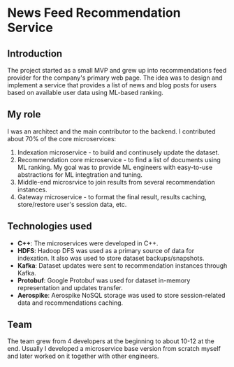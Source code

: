 # News Feed Recommendation Service

## Introduction

The project started as a small MVP and grew up into recommendations feed
provider for the company's primary web page.
The idea was to design and implement a service that provides a list of news 
and blog posts for users based on available user data using ML-based ranking.

## My role

I was an architect and the main contributor to the backend.
I contributed about 70% of the core microservices:
1. Indexation microservice - to build and continusely update the dataset.
2. Recommendation core microservice - to find a list of documents
using ML ranking. My goal was to provide ML engineers with easy-to-use
abstractions for ML integtration and tuning.
3. Middle-end microsrvice to join results from several recommendation instances.
4. Gateway microservice - to format the final result, results caching,
store/restore user's session data, etc.

## Technologies used

* **C++**: The microservices were developed in C++.
* **HDFS**: Hadoop DFS was used as a primary source of data for indexation.
It also was used to store dataset backups/snapshots.
* **Kafka**: Dataset updates were sent to recommendation instances through Kafka.
* **Protobuf**: Google Protobuf was used for dataset in-memory representation
and updates transfer.
* **Aerospike**: Aerospike NoSQL storage was used to store session-related data 
and recommendations caching.

## Team

The team grew from 4 developers at the beginning to about 10-12 at the end.
Usually I developed a microservice base version from scratch myself and
later worked on it together with other engineers.
